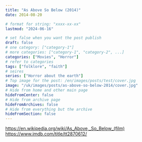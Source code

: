 ```yaml
---
title: "As Above So Below (2014)"
date: 2014-08-20

# format for string: "xxxx-xx-xx"
lastmod: "2024-06-16"

# set false when you want the post publish
draft: false
# one category: ["category-1"]
# more categories: ["category-1", "category-2", ...]
categories: ["Movies", "Horror"]
# refer to categories
tags: ["folklore", "faith"]
# seires
series: ["Horror about the earth"]
# Top image for the post: /en/images/posts/test/cover.jpg
image: "/uk/images/posts/as-above-so-below-2014/cover.jpg"
# Hide from home and other main page
hideFromCenter: false
# Hide from archive page
hideFromArchives: false
# Hide from everything but the archive
hideFromSection: false
---
```

https://en.wikipedia.org/wiki/As_Above,_So_Below_(film)
https://www.imdb.com/title/tt2870612/
<!--more-->